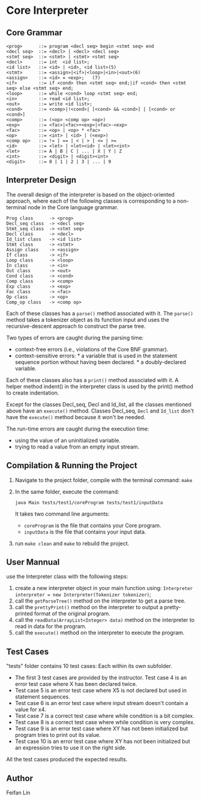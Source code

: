 # Core Interpreter

## Core Grammar

	<prog>		::= program <decl seq> begin <stmt seq> end 
	<decl seq>	::= <decl> | <decl> <decl seq>          
	<stmt seq>	::= <stmt> | <stmt> <stmt seq>
	<decl>		::=	int  <id list>;
	<id list>	::=	<id> | <id>, <id list>(5)
	<stmt>		::=	<assign>|<if>|<loop>|<in>|<out>(6)
	<assign>	::=	<id> = <exp>;	(7)
	<if>		::=	if <cond> then <stmt seq> end;|if <cond> then <stmt seq> else <stmt seq> end;
	<loop>		::=	while <cond> loop <stmt seq> end;
	<in>		::=	read <id list>;
	<out>		::=	write <id list>;
	<cond>		::=	<comp>|!<cond>| [<cond> && <cond>] | [<cond> or <cond>]
	<comp>		::= (<op> <comp op> <op>)	
	<exp>		::= <fac>|<fac>+<exp>|<fac>-<exp>
	<fac>		::= <op> | <op> * <fac>		
	<op>		::= <int> | <id> | (<exp>)	
	<comp op> 	::= != | == | < | > | <= | >= 
	<id>		::= <let> | <let><id> | <let><int>
	<let>		::=	A | B | C | ... | X | Y | Z
	<int>		::=	<digit> | <digit><int>
	<digit>		::=	0 | 1 | 2 | 3 | ... | 9 


## Interpreter Design
The overall design of the interpreter is based on the object-oriented approach, where each of the following classes is corresponding to a non-terminal node in the Core language grammar.

	Prog class      -> <prog>
	Decl_seq class  -> <decl seq>
	Stmt_seq class  -> <stmt seq>
	Decl class      -> <decl>
	Id_list class   -> <id list>
	Stmt class      -> <stmt>
	Assign class    -> <assign>
	If class        -> <if>
	Loop class      -> <loop>
	In class        -> <in>
	Out class       -> <out>
	Cond class      -> <cond>
	Comp class      -> <comp>
	Exp class       -> <exp>
	Fac class       -> <fac>
	Op class        -> <op>
	Comp_op class   -> <comp op>
	
Each of these classes has a `parse()` method associated with it. The `parse()` method takes a tokenizer object
as its function input and uses the recursive-descent approach to construct the parse tree.

Two types of errors are caught during the parsing time:

- context-free errors (i.e., violations of the Core BNF grammar).
-  context-sensitive errors:
	   * a variable that is used in the statement sequence portion without having been declared.
	   * a doubly-declared variable.

Each of these classes also has a `print()` method associated with it. A helper method indent() in the interpreter
class is used by the print() method to create indentation.

Except for the classes Decl_seq, Decl and Id_list, all the classes mentioned above have an `execute()` method.
Classes Decl_seq, `Decl` and `Id_list` don't have the `execute()` method because it won't be needed.

The run-time errors are caught during the execution time:

- using the value of an uninitialized variable.
- trying to read a value from an empty input stream.


## Compilation & Running the Project
1. Navigate to the project folder, compile with the terminal command: `make`

2. In the same folder, execute the command: 
	
	`java Main tests/test1/coreProgram tests/test1/inputData`
	
	It takes two command line arguments:
	- `coreProgram` is the file that contains your Core program.
	- `inputData` is the file that contains your input data.

3. run `make clean` and `make` to rebuild the project.

## User Mannual
use the Interpreter class with the following steps:

1. create a new interpreter object in your main function using: `Interpreter interpreter = new Interpreter(Tokenizer tokenizer)`;
2. call the `getParseTree()` method on the interpreter to get a parse tree.
3. call the `prettyPrint()` method on the interpreter to output a pretty-printed format of the original program.
4. call the `readData(ArrayList<Integer> data)` method on the interpreter to read in data for the program.
5. call the `execute()` method on the interpreter to execute the program.

## Test Cases
"tests" folder contains 10 test cases: Each within its own subfolder.

- The first 3 test cases are provided by the instructor.
Test case 4 is an error test case where X has been declared twice.
- Test case 5 is an error test case where X5 is not declared but used in statement sequences.
- Test case 6 is an error test case where input stream doesn't contain a value for x4.
- Test case 7 is a correct test case where while condition is a bit complex.
- Test case 8 is a correct test case where while condition is very complex.
- Test case 9 is an error test case where XY has not been initialized but program tries to print out its value.
- Test case 10 is an error test case where XY has not been initialized but an expression tries to use it on the right side.

All the test cases produced the expected results.



## Author
Feifan Lin



